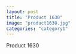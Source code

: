 ```yaml
---
layout: post
title: "Product 1630"
image: "product1630.jpg"
categories: "category1"
---
```

Product 1630
